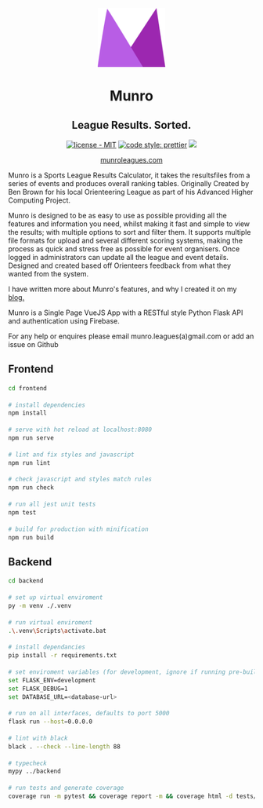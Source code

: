 <div align="center">
<img height="120px" src="./frontend/src/assets/images/MunroLogo.png" />

# Munro

## League Results. Sorted.

[![license - MIT](https://img.shields.io/badge/license-MIT-blue?style=flat-square)](https://github.com/brownben/munro/blob/master/LICENSE.md)
[![code style: prettier](https://img.shields.io/badge/code_style-prettier-ff69b4.svg?style=flat-square)](https://github.com/prettier/prettier)
![](https://img.shields.io/github/workflow/status/brownben/munro/CI?style=flat-square)

[munroleagues.com](https://munroleagues.com)

</div>

Munro is a Sports League Results Calculator, it takes the resultsfiles from a series of events and produces overall ranking tables. Originally Created by Ben Brown for his local Orienteering League as part of his Advanced Higher Computing Project.

Munro is designed to be as easy to use as possible providing all the features and information you need, whilst making it fast and simple to view the results; with multiple options to sort and filter them. It supports multiple file formats for upload and several different scoring systems, making the process as quick and stress free as possible for event organisers. Once logged in administrators can update all the league and event details. Designed and created based off Orienteers feedback from what they wanted from the system.

I have written more about Munro's features, and why I created it on my [blog.](https://benbrown.dev/posts/introducing-munro-leagues.html)

Munro is a Single Page VueJS App with a RESTful style Python Flask API and authentication using Firebase.

For any help or enquires please email munro.leagues(a)gmail.com or add an issue on Github

## Frontend

```bash
cd frontend

# install dependencies
npm install

# serve with hot reload at localhost:8080
npm run serve

# lint and fix styles and javascript
npm run lint

# check javascript and styles match rules
npm run check

# run all jest unit tests
npm test

# build for production with minification
npm run build

```

## Backend

```bash
cd backend

# set up virtual enviroment
py -m venv ./.venv

# run virtual enviroment
.\.venv\Scripts\activate.bat

# install dependancies
pip install -r requirements.txt

# set enviroment variables (for development, ignore if running pre-built frontend)
set FLASK_ENV=development
set FLASK_DEBUG=1
set DATABASE_URL=<database-url>

# run on all interfaces, defaults to port 5000
flask run --host=0.0.0.0

# lint with black
black . --check --line-length 88

# typecheck
mypy ../backend

# run tests and generate coverage
coverage run -m pytest && coverage report -m && coverage html -d tests/coverage

```
